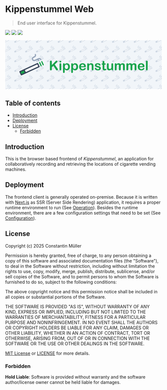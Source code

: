 # Kippenstummel Web

> End user interface for Kippenstummel.

![](https://img.shields.io/badge/React-19-blue?logo=react)
![](https://img.shields.io/badge/Next.js-15-black?logo=next.js)
![](https://img.shields.io/badge/CSS%20Library-Tailwind%20CSS-blue?logo=tailwindcss)

![Banner](./docs/images/banner.svg)

## Table of contents

- [Introduction](#introduction)
- [Deployment](#deployment)
- [License](#license)
  - [Forbidden](#forbidden)

## Introduction

This is the browser based frontend of _Kippenstummel_, an application for
collaboratively recording and retrieving the locations of cigarette
vending machines.

## Deployment

The frontend client is generally operated on-premise. Because it is written with
[Next.js](https://nextjs.org/) as SSR (Server Side Rendering) application, it
requires a proper runtime environment to run (See [Operation](docs/operation.md)).
Besides the runtime environment, there are a few configuration settings that need
to be set (See [Configuration](docs/configuration.md)).

## License

Copyright (c) 2025 Constantin Müller

Permission is hereby granted, free of charge, to any person obtaining a copy
of this software and associated documentation files (the "Software"), to deal
in the Software without restriction, including without limitation the rights
to use, copy, modify, merge, publish, distribute, sublicense, and/or sell
copies of the Software, and to permit persons to whom the Software is
furnished to do so, subject to the following conditions:

The above copyright notice and this permission notice shall be included in all
copies or substantial portions of the Software.

THE SOFTWARE IS PROVIDED "AS IS", WITHOUT WARRANTY OF ANY KIND, EXPRESS OR
IMPLIED, INCLUDING BUT NOT LIMITED TO THE WARRANTIES OF MERCHANTABILITY,
FITNESS FOR A PARTICULAR PURPOSE AND NONINFRINGEMENT. IN NO EVENT SHALL THE
AUTHORS OR COPYRIGHT HOLDERS BE LIABLE FOR ANY CLAIM, DAMAGES OR OTHER
LIABILITY, WHETHER IN AN ACTION OF CONTRACT, TORT OR OTHERWISE, ARISING FROM,
OUT OF OR IN CONNECTION WITH THE SOFTWARE OR THE USE OR OTHER DEALINGS IN THE
SOFTWARE.

[MIT License](https://opensource.org/licenses/MIT) or [LICENSE](LICENSE) for
more details.

### Forbidden

**Hold Liable**: Software is provided without warranty and the software
author/license owner cannot be held liable for damages.
